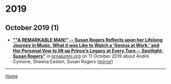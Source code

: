 # 2019

## October 2019 (1)

 - [**""A REMARKABLE MAN!” -- Susan Rogers Reflects upon her Lifelong Journey in Music, What it was Like to Watch a ‘Genius at Work,’ and Her Personal Vow to lift up Prince’s Legacy at Every Turn -- Spotlight: Susan Rogers"**](http://prnalumni.org/members/spotlight/spotlight-susan-rogers/) in [prnalumni.org](http://prnalumni.org/) on 11 October 2019 about André Cymone, Sheena Easton, Susan Rogers ([mirror](https://web.archive.org/web/*/http://prnalumni.org/members/spotlight/spotlight-susan-rogers/))

----

[Home](../)
